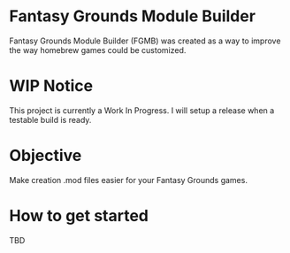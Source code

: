 # Fantasy Grounds Module Builder
Fantasy Grounds Module Builder (FGMB) was created as a way to improve the way homebrew games could be customized.

# WIP Notice 
This project is currently a Work In Progress. I will setup a release when a testable build is ready.


# Objective 
Make creation .mod files easier for your Fantasy Grounds games.

# How to get started 
TBD

